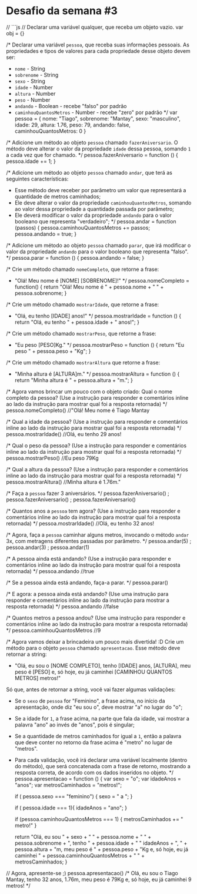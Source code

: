 # Desafio da semana #3

// ```js
// Declarar uma variável qualquer, que receba um objeto vazio.
var obj = {}

/*
Declarar uma variável `pessoa`, que receba suas informações pessoais.
As propriedades e tipos de valores para cada propriedade desse objeto devem ser:
- `nome` - String
- `sobrenome` - String
- `sexo` - String
- `idade` - Number
- `altura` - Number
- `peso` - Number
- `andando` - Boolean - recebe "falso" por padrão
- `caminhouQuantosMetros` - Number - recebe "zero" por padrão
*/
var pessoa = {
	nome: "Tiago",
	sobrenome: "Mantay",
	sexo: "masculino",
	idade: 29,
	altura: 1.76,
	peso: 79,
	andando: false,
	caminhouQuantosMetros: 0
}

/*
Adicione um método ao objeto `pessoa` chamado `fazerAniversario`. O método deve
alterar o valor da propriedade `idade` dessa pessoa, somando `1` a cada vez que
for chamado.
*/
pessoa.fazerAniversario = function () {
	pessoa.idade += 1;
}

/*
Adicione um método ao objeto `pessoa` chamado `andar`, que terá as seguintes
características:
- Esse método deve receber por parâmetro um valor que representará a quantidade
de metros caminhados;
- Ele deve alterar o valor da propriedade `caminhouQuantosMetros`, somando ao
valor dessa propriedade a quantidade passada por parâmetro;
- Ele deverá modificar o valor da propriedade `andando` para o valor
booleano que representa "verdadeiro";
*/
pessoa.andar = function (passos) {
	pessoa.caminhouQuantosMetros += passos;
	pessoa.andando = true;
}

/*
Adicione um método ao objeto `pessoa` chamado `parar`, que irá modificar o valor
da propriedade `andando` para o valor booleano que representa "falso".
*/
pessoa.parar = function () {
	pessoa.andando = false;
}


/*
Crie um método chamado `nomeCompleto`, que retorne a frase:
- "Olá! Meu nome é [NOME] [SOBRENOME]!"
*/
pessoa.nomeCompleto = function() {
	return "Olá! Meu nome é " + pessoa.nome + " " + pessoa.sobrenome;
}


/*
Crie um método chamado `mostrarIdade`, que retorne a frase:
- "Olá, eu tenho [IDADE] anos!"
*/
pessoa.mostrarIdade = function () {
        return "Olá, eu tenho " +  pessoa.idade + " anos!";
}


/*
Crie um método chamado `mostrarPeso`, que retorne a frase:
- "Eu peso [PESO]Kg."
*/
pessoa.mostrarPeso = function () {
        return "Eu peso " +  pessoa.peso + "Kg";
}

/*
Crie um método chamado `mostrarAltura` que retorne a frase:
- "Minha altura é [ALTURA]m."
*/
pessoa.mostrarAltura = function () {
        return "Minha altura é " +  pessoa.altura + "m.";
}

/*
Agora vamos brincar um pouco com o objeto criado:
Qual o nome completo da pessoa? (Use a instrução para responder e comentários
inline ao lado da instrução para mostrar qual foi a resposta retornada)
*/
pessoa.nomeCompleto() //"Olá! Meu nome é Tiago Mantay

/*
Qual a idade da pessoa? (Use a instrução para responder e comentários
inline ao lado da instrução para mostrar qual foi a resposta retornada)
*/ 
pessoa.mostrarIdade() //Olá, eu tenho 29 anos!

/*
Qual o peso da pessoa? (Use a instrução para responder e comentários
inline ao lado da instrução para mostrar qual foi a resposta retornada)
*/
pessoa.mostrarPeso()  //Eu peso 79Kg


/*
Qual a altura da pessoa? (Use a instrução para responder e comentários
inline ao lado da instrução para mostrar qual foi a resposta retornada)
*/
pessoa.mostrarAltura() //Minha altura é 1.76m."

/*
Faça a `pessoa` fazer 3 aniversários.
*/
pessoa.fazerAniversario() ; pessoa.fazerAniversario() ; pessoa.fazerAniversario()

/*
Quantos anos a `pessoa` tem agora? (Use a instrução para responder e
comentários inline ao lado da instrução para mostrar qual foi a resposta
retornada)
*/
pessoa.mostrarIdade() //Olá, eu tenho 32 anos!

/*
Agora, faça a `pessoa` caminhar alguns metros, invocando o método `andar` 3x,
com metragens diferentes passadas por parâmetro.
*/
pessoa.andar(5) ; pessoa.andar(3) ; pessoa.andar(1)

/*
A pessoa ainda está andando? (Use a instrução para responder e comentários
inline ao lado da instrução para mostrar qual foi a resposta retornada)
*/
pessoa.andando //true

/*
Se a pessoa ainda está andando, faça-a parar.
*/
pessoa.parar()

/*
E agora: a pessoa ainda está andando? (Use uma instrução para responder e
comentários inline ao lado da instrução para mostrar a resposta retornada)
*/
pessoa.andando //false

/*
Quantos metros a pessoa andou? (Use uma instrução para responder e comentários
inline ao lado da instrução para mostrar a resposta retornada)
*/
pessoa.caminhouQuantosMetros //9

/*
Agora vamos deixar a brincadeira um pouco mais divertida! :D
Crie um método para o objeto `pessoa` chamado `apresentacao`. Esse método deve
retornar a string:
- "Olá, eu sou o [NOME COMPLETO], tenho [IDADE] anos, [ALTURA], meu peso é [PESO] e, só hoje, eu já caminhei [CAMINHOU QUANTOS METROS] metros!"

Só que, antes de retornar a string, você vai fazer algumas validações:
- Se o `sexo` de `pessoa` for "Feminino", a frase acima, no início da
apresentação, onde diz "eu sou o", deve mostrar "a" no lugar do "o";
- Se a idade for `1`, a frase acima, na parte que fala da idade, vai mostrar a
palavra "ano" ao invés de "anos", pois é singular;
- Se a quantidade de metros caminhados for igual a `1`, então a palavra que
deve conter no retorno da frase acima é "metro" no lugar de "metros".
- Para cada validação, você irá declarar uma variável localmente (dentro do
método), que será concatenada com a frase de retorno, mostrando a resposta
correta, de acordo com os dados inseridos no objeto.
*/
pessoa.apresentacao = function () {
    var sexo = "o";
    var idadeAnos = "anos";
    var metrosCaminhados = "metros!";
    
    if ( pessoa.sexo === "feminino") {
        sexo = " a ";
    }
    
    if ( pessoa.idade === 1){
        idadeAnos = "ano";
    }
    
    if (pessoa.caminhouQuantosMetros === 1) {
        metrosCaminhados += " metro!" 
    } 
    
    return  "Olá, eu sou " +  sexo + " " + pessoa.nome + " " + pessoa.sobrenome + ", tenho " + pessoa.idade + " " idadeAnos +  ", " +
    pessoa.altura + "m, meu peso é " + pessoa.peso + "Kg e, só hoje, eu já caminhei " + pessoa.caminhouQuantosMetros + " " + metrosCaminhados;
}


// Agora, apresente-se ;)
pessoa.apresentacao() /* Olá, eu sou o Tiago Mantay, tenho 32 anos, 1.76m, meu peso é 79Kg e, só hoje, eu já caminhei 9 metros! */
```
